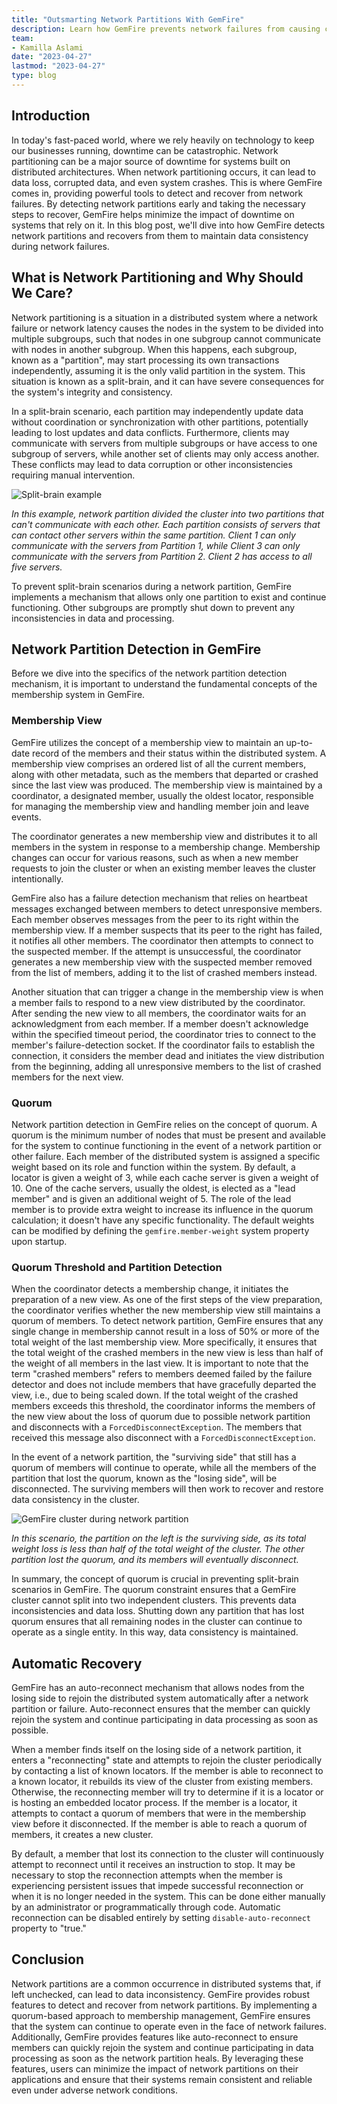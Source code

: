 ```yaml
---
title: "Outsmarting Network Partitions With GemFire"
description: Learn how GemFire prevents network failures from causing catastrophic downtime and data loss with its network partition detection and recovery mechanisms.
team:
- Kamilla Aslami
date: "2023-04-27"
lastmod: "2023-04-27"
type: blog
---
```


## Introduction

In today's fast-paced world, where we rely heavily on technology to keep our businesses running, downtime can be catastrophic. Network partitioning can be a major source of downtime for systems built on distributed architectures. When network partitioning occurs, it can lead to data loss, corrupted data, and even system crashes. This is where GemFire comes in, providing powerful tools to detect and recover from network failures. By detecting network partitions early and taking the necessary steps to recover, GemFire helps minimize the impact of downtime on systems that rely on it. In this blog post, we'll dive into how GemFire detects network partitions and recovers from them to maintain data consistency during network failures.

## What is Network Partitioning and Why Should We Care?

Network partitioning is a situation in a distributed system where a network failure or network latency causes the nodes in the system to be divided into multiple subgroups, such that nodes in one subgroup cannot communicate with nodes in another subgroup. When this happens, each subgroup, known as a "partition", may start processing its own transactions independently, assuming it is the only valid partition in the system. This situation is known as a split-brain, and it can have severe consequences for the system's integrity and consistency.

In a split-brain scenario, each partition may independently update data without coordination or synchronization with other partitions, potentially leading to lost updates and data conflicts. Furthermore, clients may communicate with servers from multiple subgroups or have access to one subgroup of servers, while another set of clients may only access another. These conflicts may lead to data corruption or other inconsistencies requiring manual intervention.



![Split-brain example](images/split-brain-example.jpg)

*In this example, network partition divided the cluster into two partitions that can't communicate with each other. Each partition consists of servers that can contact other servers within the same partition. Client 1 can only communicate with the servers from Partition 1, while Client 3 can only communicate with the servers from Partition 2. Client 2 has access to all five servers.*


To prevent split-brain scenarios during a network partition, GemFire implements a mechanism that allows only one partition to exist and continue functioning. Other subgroups are promptly shut down to prevent any inconsistencies in data and processing.

## Network Partition Detection in GemFire

Before we dive into the specifics of the network partition detection mechanism, it is important to understand the fundamental concepts of the membership system in GemFire.

### Membership View

GemFire utilizes the concept of a membership view to maintain an up-to-date record of the members and their status within the distributed system. A membership view comprises an ordered list of all the current members, along with other metadata, such as the members that departed or crashed since the last view was produced. The membership view is maintained by a coordinator, a designated member, usually the oldest locator, responsible for managing the membership view and handling member join and leave events.

The coordinator generates a new membership view and distributes it to all members in the system in response to a membership change. Membership changes can occur for various reasons, such as when a new member requests to join the cluster or when an existing member leaves the cluster intentionally.

GemFire also has a failure detection mechanism that relies on heartbeat messages exchanged between members to detect unresponsive members. Each member observes messages from the peer to its right within the membership view. If a member suspects that its peer to the right has failed, it notifies all other members. The coordinator then attempts to connect to the suspected member. If the attempt is unsuccessful, the coordinator generates a new membership view with the suspected member removed from the list of members, adding it to the list of crashed members instead.

Another situation that can trigger a change in the membership view is when a member fails to respond to a new view distributed by the coordinator. After sending the new view to all members, the coordinator waits for an acknowledgment from each member. If a member doesn't acknowledge within the specified timeout period, the coordinator tries to connect to the member's failure-detection socket. If the coordinator fails to establish the connection, it considers the member dead and initiates the view distribution from the beginning, adding all unresponsive members to the list of crashed members for the next view.

### Quorum

Network partition detection in GemFire relies on the concept of quorum. A quorum is the minimum number of nodes that must be present and available for the system to continue functioning in the event of a network partition or other failure. Each member of the distributed system is assigned a specific weight based on its role and function within the system. By default, a locator is given a weight of 3, while each cache server is given a weight of 10. One of the cache servers, usually the oldest, is elected as a "lead member" and is given an additional weight of 5. The role of the lead member is to provide extra weight to increase its influence in the quorum calculation; it doesn't have any specific functionality. The default weights can be modified by defining the `gemfire.member-weight` system property upon startup.

### Quorum Threshold and Partition Detection


When the coordinator detects a membership change, it initiates the preparation of a new view. As one of the first steps of the view preparation, the coordinator verifies whether the new membership view still maintains a quorum of members. To detect network partition, GemFire ensures that any single change in membership cannot result in a loss of 50% or more of the total weight of the last membership view. More specifically, it ensures that the total weight of the crashed members in the new view is less than half of the weight of all members in the last view. It is important to note that the term "crashed members" refers to members deemed failed by the failure detector and does not include members that have gracefully departed the view, i.e., due to being scaled down. If the total weight of the crashed members exceeds this threshold, the coordinator informs the members of the new view about the loss of quorum due to possible network partition and disconnects with a `ForcedDisconnectException`. The members that received this message also disconnect with a `ForcedDisconnectException`.

In the event of a network partition, the "surviving side" that still has a quorum of members will continue to operate, while all the members of the partition that lost the quorum, known as the "losing side", will be disconnected. The surviving members will then work to recover and restore data consistency in the cluster.

![GemFire cluster during network partition](images/gemfire-network-partition.jpg)

*In this scenario, the partition on the left is the surviving side, as its total weight loss is less than half of the total weight of the cluster. The other partition lost the quorum, and its members will eventually disconnect.*

In summary, the concept of quorum is crucial in preventing split-brain scenarios in GemFire. The quorum constraint ensures that a GemFire cluster cannot split into two independent clusters. This prevents data inconsistencies and data loss. Shutting down any partition that has lost quorum ensures that all remaining nodes in the cluster can continue to operate as a single entity. In this way, data consistency is maintained.

## Automatic Recovery

GemFire has an auto-reconnect mechanism that allows nodes from the losing side to rejoin the distributed system automatically after a network partition or failure. Auto-reconnect ensures that the member can quickly rejoin the system and continue participating in data processing as soon as possible.

When a member finds itself on the losing side of a network partition, it enters a "reconnecting" state and attempts to rejoin the cluster periodically by contacting a list of known locators. If the member is able to reconnect to a known locator, it rebuilds its view of the cluster from existing members. Otherwise, the reconnecting member will try to determine if it is a locator or is hosting an embedded locator process. If the member is a locator, it attempts to contact a quorum of members that were in the membership view before it disconnected. If the member is able to reach a quorum of members, it creates a new cluster.

By default, a member that lost its connection to the cluster will continuously attempt to reconnect until it receives an instruction to stop. It may be necessary to stop the reconnection attempts when the member is experiencing persistent issues that impede successful reconnection or when it is no longer needed in the system. This can be done either manually by an administrator or programmatically through code. Automatic reconnection can be disabled entirely by setting `disable-auto-reconnect` property to "true."

## Conclusion

Network partitions are a common occurrence in distributed systems that, if left unchecked, can lead to data inconsistency. GemFire provides robust features to detect and recover from network partitions. By implementing a quorum-based approach to membership management, GemFire ensures that the system can continue to operate even in the face of network failures. Additionally, GemFire provides features like auto-reconnect to ensure members can quickly rejoin the system and continue participating in data processing as soon as the network partition heals. By leveraging these features, users can minimize the impact of network partitions on their applications and ensure that their systems remain consistent and reliable even under adverse network conditions.